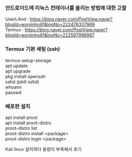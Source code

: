 ### 안드로이드에 리눅스 컨테이너를 올리는 방법에 대한 고찰
UserLAnd : https://blog.naver.com/PostView.naver?blogId=wonjinho81&logNo=222476337969  
Termux : https://blog.naver.com/PostView.naver?blogId=wonjinho81&logNo=222597996987  
  
### Termux 기본 세팅 (ssh)
termux-setup-storage  
apt update  
apt upgrade  
pkg install openssh  
sshd (pkill sshd)  
whoami  
passwd

### 배포판 설치
apt install proot  
apt install proot-distro  
proot-distro list  
proot-distro install \<package>  
proot-distro login \<package>  
  
Kali linux 설치하다 용량이 부족해서 포기
